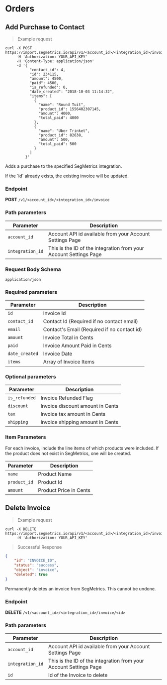Orders
===========

Add Purchase to Contact
----------------

> Example request

```shell
curl -X POST https://import.segmetrics.io/api/v1/<account_id>/<integration_id>/invoice
     -H 'Authorization: YOUR_API_KEY'
     -H 'Content-Type: application/json'
     -d '{
           "contact_id": 4,
           "id": 234115,
           "amount": 4500,
           "paid": 4500,
           "is_refunded": 0,
           "date_created": "2018-10-03 11:14:32",
           "items": [
             {
               "name": "Round Tuit",
               "product_id": 1556402307145,
               "amount": 4000,
               "total_paid": 4000
             },
             {
               "name": "Uber Trinket",
               "product_id": 82638,
               "amount": 500,
               "total_paid": 500
             }
           ]
         }'
```

Adds a purchase to the specified SegMetrics integration.

<aside class="notice">
If the `id` already exists, the existing invoice will be updated.
</aside>

### Endpoint

**POST** `/v1/<account_id>/<integration_id>/invoice`

### Path parameters

Parameter | Description
------------- | -------------
`account_id` | Account API id available from your Account Settings Page
`integration_id` | This is the ID of the integration from your Account Settings Page

### Request Body Schema
`application/json`

### Required parameters

Parameter | Description
------------- | -------------
`id` | Invoice Id
`contact_id` | Contact Id (Required if no contact email)
`email` | Contact's Email (Required if no contact id)
`amount` | Invoice Total in Cents
`paid` | Invoice Amount Paid in Cents
`date_created` | Invoice Date
`items` | Array of Invoice Items


### Optional parameters

Parameter | Description
------------- | -------------
`is_refunded` | Invoice Refunded Flag
`discount` | Invoice discount amount in Cents
`tax` | Invoice tax amount in Cents
`shipping` | Invoice shipping amount in Cents

### Item Parameters

For each invoice, include the line items of which products were included.
If the product does not exist in SegMetrics, one will be created.

Parameter | Description
------------- | -------------
`name` | Product Name
`product_id` | Product Id
`amount` | Product Price in Cents


Delete Invoice
----------------

> Example request

```shell
curl -X DELETE https://import.segmetrics.io/api/v1/<account_id>/<integration_id>/invoice/<id>
     -H 'Authorization: YOUR_API_KEY'
```

> Successful Response

```json
{
    "id": "INVOICE_ID",
    "status": "success",
    "object": "invoice",
    "deleted": true
}
```

Permanently deletes an invoice from SegMetrics. This cannot be undone.

### Endpoint

**DELETE** `/v1/<account_id>/<integration_id>/invoice/<id>`

### Path parameters

Parameter | Description
------------- | -------------
`account_id` | Account API id available from your Account Settings Page
`integration_id` | This is the ID of the integration from your Account Settings Page
`id` | Id of the Invoice to delete
